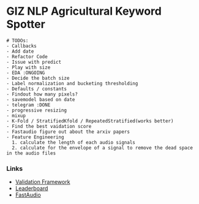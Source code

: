 # GIZ NLP Agricultural Keyword Spotter

```
# TODOs:
- Callbacks
- Add date
- Refactor Code
- Issue with predict
- Play with size
- EDA :ONGOING
- Decide the batch size
- Label normalization and bucketing thresholding
- Defaults / constants
- Findout how many pixels?
- savemodel based on date
- telegram :DONE
- progressive resizing
- mixup
- K-Fold / StratifiedKfold / RepeatedStratified(works better)
- Find the best vaidation score
- Fastaudio figure out about the arxiv papers
- Feature Engineering 
  1. calculate the length of each audio signals
  2. calculate for the envelope of a signal to remove the dead space in the audio files 
```

### Links
- [Validation Framework](https://docs.google.com/spreadsheets/d/1_UMYWimZsuKXVwp3Qt8TRhReEMwGGOoe7Ek-8Y1GmMA/edit?usp=sharing)
- [Leaderboard](https://zindi.africa/competitions/giz-nlp-agricultural-keyword-spotter/leaderboard)
- [FastAudio](https://fastaudio.github.io)

